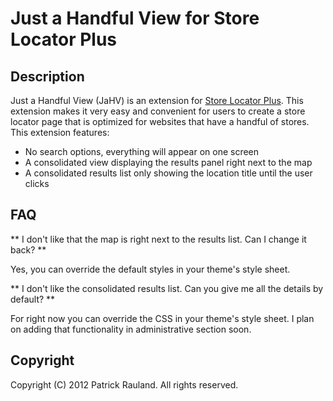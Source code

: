 # Just a Handful View for Store Locator Plus

## Description

Just a Handful View (JaHV) is an extension for [Store Locator Plus](http://www.cybersprocket.com/product/store-locator-plus/). This extension makes it very easy and convenient for users to create a store locator page that is optimized for websites that have a handful of stores. This extension features:

* No search options, everything will appear on one screen
* A consolidated view displaying the results panel right next to the map
* A consolidated results list only showing the location title until the user clicks 

## FAQ

** I don't like that the map is right next to the results list. Can I change it back? **

Yes, you can override the default styles in your theme's style sheet.

** I don't like the consolidated results list. Can you give me all the details by default? **

For right now you can override the CSS in your theme's style sheet. I plan on adding that functionality in administrative section soon.

## Copyright

Copyright (C) 2012 Patrick Rauland. All rights reserved.